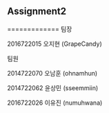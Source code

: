 ## Assignment2
=============
팀장

2016722015 오지현 (GrapeCandy)

팀원

2014722070 오남훈 (ohnamhun)

2014722062 윤상민 (sseemmiin)

2016722026 이유진 (numuhwana)
